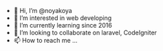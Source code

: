 - 👋 Hi, I’m @noyakoya
- 👀 I’m interested in web developing
- 🌱 I’m currently learning since 2016
- 💞️ I’m looking to collaborate on laravel, CodeIgniter
- 📫 How to reach me ...

<!---
noyakoya/noyakoya is a ✨ special ✨ repository because its `README.md` (this file) appears on your GitHub profile.
You can click the Preview link to take a look at your changes.
--->
